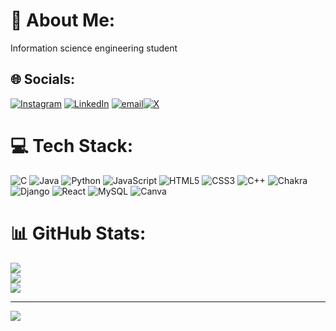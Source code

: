 # 💫 About Me:
Information science engineering student


## 🌐 Socials:
[![Instagram](https://img.shields.io/badge/Instagram-%23E4405F.svg?logo=Instagram&logoColor=white)](https://instagram.com/divijkedambadi) [![LinkedIn](https://img.shields.io/badge/LinkedIn-%230077B5.svg?logo=linkedin&logoColor=white)](https://www.linkedin.com/in/divij-belliappa-296548282/)
[![email](https://img.shields.io/badge/Email-D14836?logo=gmail&logoColor=white)](mailto:kadivijbelliappa@gmail.com)[![X](https://img.shields.io/badge/X-%23000000.svg?logo=twitter&logoColor=white)](https://x.com/DKedambadi36208)


# 💻 Tech Stack:
![C](https://img.shields.io/badge/c-%2300599C.svg?style=for-the-badge&logo=c&logoColor=white) ![Java](https://img.shields.io/badge/java-%23ED8B00.svg?style=for-the-badge&logo=openjdk&logoColor=white) ![Python](https://img.shields.io/badge/python-3670A0?style=for-the-badge&logo=python&logoColor=ffdd54) ![JavaScript](https://img.shields.io/badge/javascript-%23323330.svg?style=for-the-badge&logo=javascript&logoColor=%23F7DF1E) ![HTML5](https://img.shields.io/badge/html5-%23E34F26.svg?style=for-the-badge&logo=html5&logoColor=white) ![CSS3](https://img.shields.io/badge/css3-%231572B6.svg?style=for-the-badge&logo=css3&logoColor=white) ![C++](https://img.shields.io/badge/c++-%2300599C.svg?style=for-the-badge&logo=c%2B%2B&logoColor=white) ![Chakra](https://img.shields.io/badge/chakra-%234ED1C5.svg?style=for-the-badge&logo=chakraui&logoColor=white) ![Django](https://img.shields.io/badge/django-%23092E20.svg?style=for-the-badge&logo=django&logoColor=white) ![React](https://img.shields.io/badge/react-%2320232a.svg?style=for-the-badge&logo=react&logoColor=%2361DAFB) ![MySQL](https://img.shields.io/badge/mysql-4479A1.svg?style=for-the-badge&logo=mysql&logoColor=white) ![Canva](https://img.shields.io/badge/Canva-%2300C4CC.svg?style=for-the-badge&logo=Canva&logoColor=white)
# 📊 GitHub Stats:
![](https://github-readme-stats.vercel.app/api?username=divijkedambadi&theme=nightowl&hide_border=false&include_all_commits=false&count_private=false)<br/>
![](https://github-readme-streak-stats.herokuapp.com/?user=divijkedambadi&theme=nightowl&hide_border=false)<br/>
![](https://github-readme-stats.vercel.app/api/top-langs/?username=divijkedambadi&theme=nightowl&hide_border=false&include_all_commits=false&count_private=false&layout=compact)

---
[![](https://visitcount.itsvg.in/api?id=divijkedambadi&icon=0&color=0)](https://visitcount.itsvg.in)

